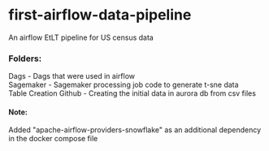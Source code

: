 # first-airflow-data-pipeline
An airflow EtLT pipeline for US census data

### Folders: 
Dags - Dags that were used in airflow  
Sagemaker - Sagemaker processing job code to generate t-sne data  
Table Creation Github - Creating the initial data in aurora db from csv files  

#### Note:
Added "apache-airflow-providers-snowflake" as an additional dependency in the docker compose file
